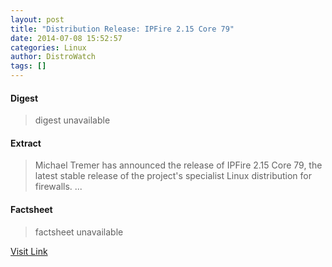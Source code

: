 ```yaml
---
layout: post
title: "Distribution Release: IPFire 2.15 Core 79"
date: 2014-07-08 15:52:57
categories: Linux
author: DistroWatch
tags: []
---
```



#### Digest
>digest unavailable

#### Extract
>Michael Tremer has announced the release of IPFire 2.15 Core 79, the latest stable release of the project's specialist Linux distribution for firewalls....

#### Factsheet
>factsheet unavailable

[Visit Link](https://www.linux.com/news/software/applications/779632-distribution-release-ipfire-215-core-79/)


